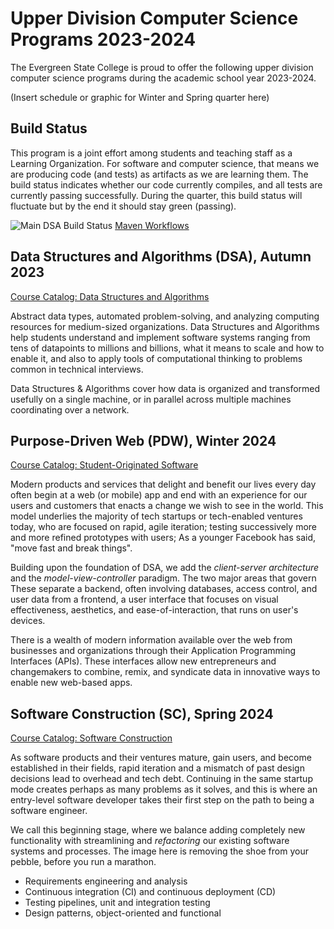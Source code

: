 # Upper Division Computer Science Programs 2023-2024

The Evergreen State College is proud to offer the following upper division computer science programs
during the academic school year 2023-2024.

(Insert schedule or graphic for Winter and Spring quarter here)

## Build Status

This program is a joint effort among students and teaching staff as a Learning Organization.
For software and computer science, that means we are producing code (and tests) as artifacts
as we are learning them. The build status indicates whether our code currently compiles, and all tests are currently passing
successfully. During the quarter, this build status will fluctuate but by the end it should stay green (passing).

![Main DSA Build Status](https://github.com/theevergreenstatecollege/upper-division-cs/actions/workflows/maven.yml/badge.svg)
[Maven Workflows](https://github.com/TheEvergreenStateCollege/upper-division-cs/actions/workflows/maven.yml)

## Data Structures and Algorithms (DSA), Autumn 2023

[Course Catalog: Data Structures and Algorithms](https://www.evergreen.edu/catalog/offering/data-structures-and-algorithms-39926)

Abstract data types, automated problem-solving, and analyzing computing resources for medium-sized organizations.
Data Structures and Algorithms help students understand and implement software systems ranging from tens of datapoints
to millions and billions, what it means to scale and how to enable it, and also to apply tools of
computational thinking to problems common in technical interviews.

Data Structures & Algorithms cover how data is organized and transformed usefully on a single machine, or in parallel
across multiple machines coordinating over a network.

## Purpose-Driven Web (PDW), Winter 2024

[Course Catalog: Student-Originated Software](https://www.evergreen.edu/catalog/offering/student-originated-software-39927)

Modern products and services that delight and benefit our lives every day often begin at a web (or mobile) app
and end with an experience for our users and customers that enacts a change we wish to see in the world.
This model underlies the majority of tech startups or tech-enabled ventures today, who are focused on
rapid, agile iteration; testing successively more and more refined prototypes with users;
As a younger Facebook has said, "move fast and break things".

Building upon the
foundation of DSA, we add the *client-server architecture* and the *model-view-controller* paradigm.
The two major areas that govern 
These separate a backend, often involving
databases, access control, and user data from a frontend, a user interface that focuses on
visual effectiveness, aesthetics, and ease-of-interaction, that runs on user's devices.

There is a wealth of modern information available over the web from businesses and organizations through 
their Application Programming Interfaces (APIs). These interfaces allow new entrepreneurs and
changemakers to combine, remix, and syndicate data in innovative ways to enable new web-based apps.

## Software Construction (SC), Spring 2024

[Course Catalog: Software Construction]()

As software products and their ventures mature, gain users, and become established in their fields,
rapid iteration and a mismatch of past design decisions lead to overhead and tech debt. Continuing
in the same startup mode creates perhaps as many problems as it solves, and this is where an entry-level
software developer takes their first step on the path to being a software engineer.

We call this beginning stage, where we balance adding completely new functionality with streamlining and
*refactoring* our existing software systems and processes. The image here is removing the shoe from
your pebble, before you run a marathon.

* Requirements engineering and analysis
* Continuous integration (CI) and continuous deployment (CD)
* Testing pipelines, unit and integration testing
* Design patterns, object-oriented and functional

